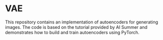# VAE
This repository contains an implementation of autoencoders for generating images. The code is based on the tutorial provided by AI Summer and demonstrates how to build and train autoencoders using PyTorch.

